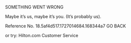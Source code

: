 SOMETHING WENT WRONG

Maybe it’s us, maybe it’s you.
(It’s probably us).

Reference No. 18.5af4d517.1727014684.168344a7
GO BACK

or try:
Hilton.com Customer Service